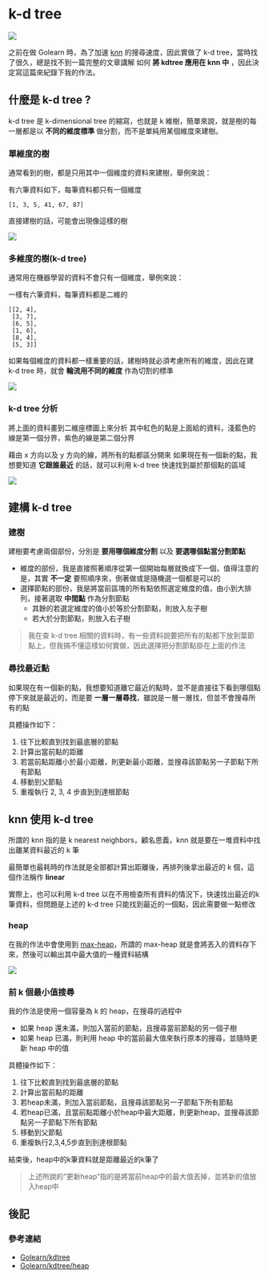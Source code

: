 k-d tree
===

![](http://i.imgur.com/18sPmUN.png)

之前在做 Golearn 時，為了加速 [knn](https://zh.wikipedia.org/wiki/%E6%9C%80%E8%BF%91%E9%84%B0%E5%B1%85%E6%B3%95) 的搜尋速度，因此實做了 k-d tree，當時找了很久，總是找不到一篇完整的文章講解 如何 **將 kdtree 應用在 knn 中** ，因此決定寫這篇來紀錄下我的作法。

## 什麼是 k-d tree ?
k-d tree 是 k-dimensional tree 的縮寫，也就是 k 維樹，簡單來說，就是樹的每一層都是以 **不同的維度標準** 做分割，而不是單純用某個維度來建樹。

### 單維度的樹
通常看到的樹，都是只用其中一個維度的資料來建樹，舉例來說：

有六筆資料如下，每筆資料都只有一個維度

```
[1, 3, 5, 41, 67, 87]
```

直接建樹的話，可能會出現像這樣的樹

![](http://i.imgur.com/qUeNFhn.jpg)

### 多維度的樹(k-d tree)

通常用在機器學習的資料不會只有一個維度，舉例來說：

一樣有六筆資料，每筆資料都是二維的

```
[[2, 4],
 [3, 7],
 [6, 5],
 [1, 6],
 [8, 4],
 [5, 3]]
```

如果每個維度的資料都一樣重要的話，建樹時就必須考慮所有的維度，因此在建 k-d tree 時，就會 **輪流用不同的維度** 作為切割的標準

![](http://i.imgur.com/l8zPN2R.jpg)

### k-d tree 分析
將上面的資料畫到二維座標圖上來分析
其中紅色的點是上面給的資料，淺藍色的線是第一個分界，紫色的線是第二個分界

藉由 x 方向以及 y 方向的線，將所有的點都區分開來
如果現在有一個新的點，我想要知道 **它跟誰最近** 的話，就可以利用 k-d tree 快速找到屬於那個點的區域

![](http://i.imgur.com/4MYzMM5.png)

## 建構 k-d tree
### 建樹
建樹要考慮兩個部份，分別是 **要用哪個維度分割** 以及 **要選哪個點當分割節點**

- 維度的部份，我是直接照著順序從第一個開始每層就換成下一個，值得注意的是，其實 **不一定** 要照順序來，倒著做或是隨機選一個都是可以的
- 選擇節點的部份，我是將當前區塊的所有點依照選定維度的值，由小到大排列，接著選取 **中間點** 作為分割節點
    - 其餘的若選定維度的值小於等於分割節點，則放入左子樹
    - 若大於分割節點，則放入右子樹


> 我在查 k-d tree 相關的資料時，有一些資料說要把所有的點都下放到葉節點上，但我搞不懂這樣如何實做，因此選擇把分割節點掛在上面的作法

### 尋找最近點
如果現在有一個新的點，我想要知道離它最近的點時，並不是直接往下看到哪個點停下來就是最近的，而是要 **一層一層尋找**，雖說是一層一層找，但並不會搜尋所有的點

具體操作如下：

1. 往下比較直到找到最底層的節點
2. 計算出當前點的距離
3. 若當前點距離小於最小距離，則更新最小距離，並搜尋該節點另一子節點下所有節點
4. 移動到父節點
5. 重複執行 2, 3, 4 步直到到達根節點


## knn 使用 k-d tree
所謂的 knn 指的是 k nearest neighbors，顧名思義，knn 就是要在一堆資料中找出離某資料最近的 k 筆

最簡單也最耗時的作法就是全部都計算出距離後，再排列後拿出最近的 k 個，這個作法稱作 **linear**

實際上，也可以利用 k-d tree 以在不用檢查所有資料的情況下，快速找出最近的k筆資料，但問題是上述的 k-d tree 只能找到最近的一個點，因此需要做一點修改

### heap
在我的作法中會使用到 [max-heap](https://zh.wikipedia.org/wiki/%E6%9C%80%E5%A4%A7%E2%80%94%E6%9C%80%E5%B0%8F%E5%A0%86)，所謂的 max-heap 就是會將丟入的資料存下來，然後可以輸出其中最大值的一種資料結構

![](http://i.imgur.com/cyMhonu.jpg)

### 前 k 個最小值搜尋
我的作法是使用一個容量為 k 的 heap，在搜尋的過程中

- 如果 heap 還未滿，則加入當前的節點，且搜尋當前節點的另一個子樹
- 如果 heap 已滿，則利用 heap 中的當前最大值來執行原本的搜尋，並隨時更新 heap 中的值


具體操作如下：

1. 往下比較直到找到最底層的節點
2. 計算出當前點的距離
3. 若heap未滿，則加入當前節點，且搜尋該節點另一子節點下所有節點
4. 若heap已滿，且當前點距離小於heap中最大距離，則更新heap，並搜尋該節點另一子節點下所有節點
5. 移動到父節點
6. 重複執行2,3,4,5步直到到達根節點


結束後，heap中的k筆資料就是距離最近的k筆了

> 上述所說的”更新heap”指的是將當前heap中的最大值丟掉，並將新的值放入heap中

## 後記
### 參考連結
- [Golearn/kdtree](https://github.com/sjwhitworth/golearn/blob/master/kdtree/kdtree.go)
- [Golearn/kdtree/heap](https://github.com/sjwhitworth/golearn/blob/master/kdtree/heap.go)
